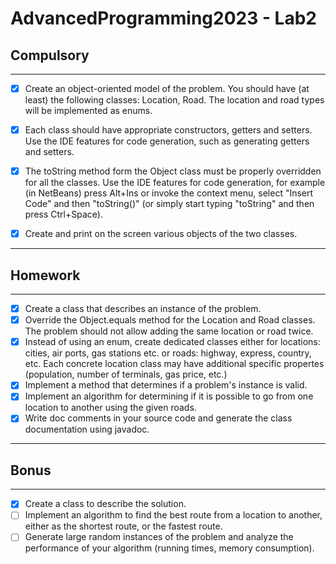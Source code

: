 # AdvancedProgramming2023 - Lab2

## Compulsory

---

- [x] Create an object-oriented model of the problem. You should have (at least) the following classes: Location, Road.
The location and road types will be implemented as enums.
- [x] Each class should have appropriate constructors, getters and setters.
Use the IDE features for code generation, such as generating getters and setters.
- [x] The toString method form the Object class must be properly overridden for all the classes.
Use the IDE features for code generation, for example (in NetBeans) press Alt+Ins or invoke the context menu, select "Insert Code" and then "toString()" (or simply start typing "toString" and then press Ctrl+Space).
- [x] Create and print on the screen various objects of the two classes.


---

## Homework

---

- [x] Create a class that describes an instance of the problem.
- [x] Override the Object.equals method for the Location and Road classes. The problem should not allow adding the same location or road twice.
- [x] Instead of using an enum, create dedicated classes either for locations: cities, air ports, gas stations etc. or roads: highway, express, country, etc. Each concrete location class may have additional specific propertes (population, number of terminals, gas price, etc.)
- [x] Implement a method that determines if a problem's instance is valid.
- [x] Implement an algorithm for determining if it is possible to go from one location to another using the given roads.
- [x] Write doc comments in your source code and generate the class documentation using javadoc.

---

## Bonus

---

- [x] Create a class to describe the solution.
- [ ] Implement an algorithm to find the best route from a location to another, either as the shortest route, or the fastest route.
- [ ] Generate large random instances of the problem and analyze the performance of your algorithm (running times, memory consumption).